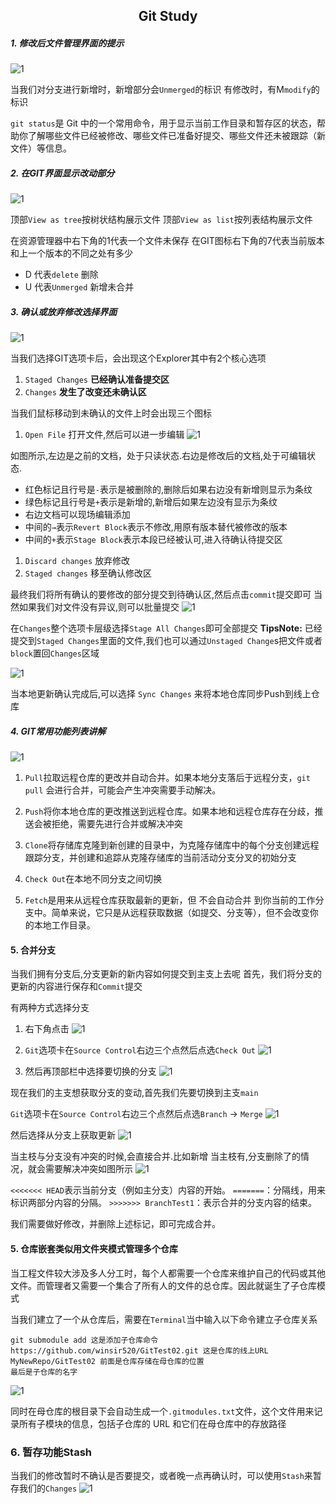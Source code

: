 
## <div align="center">  Git Study</div>

##### 1. 修改后文件管理界面的提示
![1](/Image/1.png)

当我们对分支进行新增时，新增部分会`Unmerged`的标识
有修改时，有M`modify`的标识

`git status`是 Git 中的一个常用命令，用于显示当前工作目录和暂存区的状态，帮助你了解哪些文件已经被修改、哪些文件已准备好提交、哪些文件还未被跟踪（新文件）等信息。

##### 2. 在GIT界面显示改动部分
![1](/Image/2.png)

顶部`View as tree`按树状结构展示文件
顶部`View as list`按列表结构展示文件

在资源管理器中右下角的1代表一个文件未保存
在GIT图标右下角的7代表当前版本和上一个版本的不同之处有多少
- D 代表`delete` 删除
- U 代表`Unmerged` 新增未合并

##### 3. 确认或放弃修改选择界面
![1](/Image/4.png)

当我们选择GIT选项卡后，会出现这个Explorer其中有2个核心选项
1. `Staged Changes` **已经确认准备提交区** 
2. `Changes`  **发生了改变还未确认区**

当我们鼠标移动到未确认的文件上时会出现三个图标
1. `Open File` 打开文件,然后可以进一步编辑
![1](/Image/6.png)

如图所示,左边是之前的文档，处于只读状态.右边是修改后的文档,处于可编辑状态.
   - 红色标记且行号是`-`表示是被删除的,删除后如果右边没有新增则显示为条纹
   - 绿色标记且行号是`+`表示是新增的,新增后如果左边没有显示为条纹
   - 右边文档可以现场编辑添加
   - 中间的`→`表示`Revert Block`表示不修改,用原有版本替代被修改的版本
   - 中间的`+`表示`Stage Block`表示本段已经被认可,进入待确认待提交区

1. `Discard changes` 放弃修改
2. `Staged changes` 移至确认修改区

最终我们将所有确认的要修改的部分提交到待确认区,然后点击`commit`提交即可
当然如果我们对文件没有异议,则可以批量提交
![1](/Image/5.png)

在`Changes`整个选项卡层级选择`Stage All Changes`即可全部提交
**TipsNote:** 已经提交到`Staged Changes`里面的文件,我们也可以通过`Unstaged Change`s把文件或者`block`置回`Changes`区域

![1](/Image/7.png)

当本地更新确认完成后,可以选择 `Sync Changes` 来将本地仓库同步Push到线上仓库

##### 4. GIT常用功能列表讲解
![1](/Image/9.png)

1. `Pull`拉取远程仓库的更改并自动合并。如果本地分支落后于远程分支，`git pull` 会进行合并，可能会产生冲突需要手动解决。
2. `Push`将你本地仓库的更改推送到远程仓库。如果本地和远程仓库存在分歧，推送会被拒绝，需要先进行合并或解决冲突
3. `Clone`将存储库克隆到新创建的目录中，为克隆存储库中的每个分支创建远程跟踪分支，并创建和追踪从克隆存储库的当前活动分支分叉的初始分支

4. `Check Out`在本地不同分支之间切换
5. `Fetch`是用来从远程仓库获取最新的更新，但 不会自动合并 到你当前的工作分支中。简单来说，它只是从远程获取数据（如提交、分支等），但不会改变你的本地工作目录。
#### 5. 合并分支
当我们拥有分支后,分支更新的新内容如何提交到主支上去呢
首先，我们将分支的更新的内容进行保存和`Commit`提交

有两种方式选择分支
1. 右下角点击
   ![1](/Image/11.png)

2. `Git`选项卡在`Source Control`右边三个点然后点选`Check Out`
   ![1](/Image/13.png)

3. 然后再顶部栏中选择要切换的分支
   ![1](/Image/12.png)


现在我们的主支想获取分支的变动,首先我们先要切换到主支`main`

`Git`选项卡在`Source Control`右边三个点然后点选`Branch` → `Merge`
![1](/Image/14.png)


然后选择从分支上获取更新
![1](/Image/15.png)

当主枝与分支没有冲突的时候,会直接合并.比如新增
当主枝有,分支删除了的情况，就会需要解决冲突如图所示
![1](/Image/16.png)

`<<<<<<< HEAD`表示当前分支（例如主分支）内容的开始。
`=======`：分隔线，用来标识两部分内容的分隔。
`>>>>>>> BranchTest1`：表示合并的分支内容的结束。

我们需要做好修改，并删除上述标记，即可完成合并。

#### 5. 仓库嵌套类似用文件夹模式管理多个仓库
当工程文件较大涉及多人分工时，每个人都需要一个仓库来维护自己的代码或其他文件。而管理者又需要一个集合了所有人的文件的总仓库。因此就诞生了子仓库模式

当我们建立了一个从仓库后，需要在`Terminal`当中输入以下命令建立子仓库关系

```
git submodule add 这是添加子仓库命令 
https://github.com/winsir520/GitTest02.git 这是仓库的线上URL
MyNewRepo/GitTest02 前面是仓库存储在母仓库的位置
最后是子仓库的名字
```
![1](/Image/10.png)

同时在母仓库的根目录下会自动生成一个`.gitmodules.txt`文件，这个文件用来记录所有子模块的信息，包括子仓库的 URL 和它们在母仓库中的存放路径

### 6. 暂存功能Stash
当我们的修改暂时不确认是否要提交，或者晚一点再确认时，可以使用`Stash`来暂存我们的`Changes`
![1](/Image/18.png)




